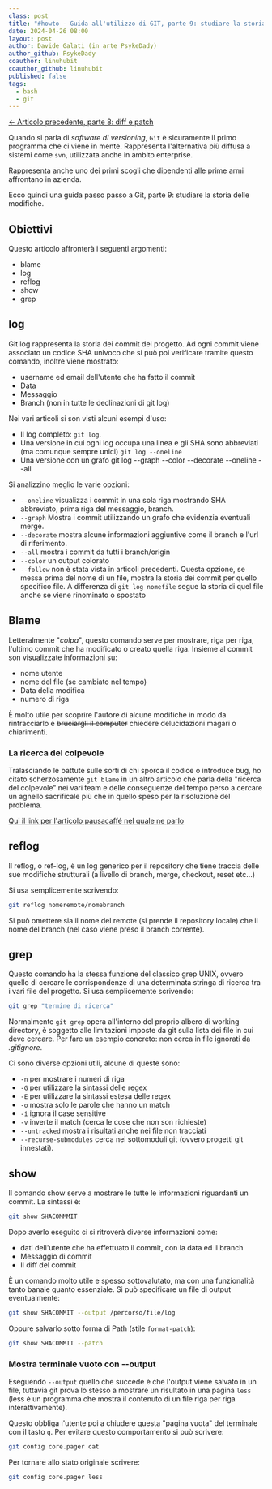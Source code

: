 ```yaml
---
class: post
title: "#howto - Guida all'utilizzo di GIT, parte 9: studiare la storia delle modifiche."
date: 2024-04-26 08:00
layout: post
author: Davide Galati (in arte PsykeDady)
author_github: PsykeDady
coauthor: linuhubit
coauthor_github: linuhubit
published: false
tags:
  - bash
  - git
---
```


[&larr; Articolo precedente, parte 8: diff e patch](https://linuxhub.it/articles/howto-git-pt8/)  

Quando si parla di *software di versioning*, `Git` è sicuramente il primo programma che ci viene in mente. Rappresenta l'alternativa più diffusa a sistemi come `svn`, utilizzata anche in ambito enterprise.

Rappresenta anche uno dei primi scogli che dipendenti alle prime armi affrontano in azienda.

Ecco quindi una guida passo passo a Git, parte 9: studiare la storia delle modifiche.

## Obiettivi

Questo articolo affronterà i seguenti argomenti:

- blame
- log
- reflog
- show
- grep

## log

Git log rappresenta la storia dei commit del progetto. Ad ogni commit viene associato un codice SHA univoco che si può poi verificare tramite questo comando, inoltre viene mostrato:

- username ed email dell'utente che ha fatto il commit
- Data
- Messaggio
- Branch (non in tutte le declinazioni di git log)

Nei vari articoli si son visti alcuni esempi d'uso:

- Il log completo: `git log`.
- Una versione in cui ogni log occupa una linea e gli SHA sono abbreviati (ma comunque sempre unici) `git log --oneline`
- Una versione con un grafo git log --graph --color --decorate --oneline --all

Si analizzino meglio le varie opzioni:

- `--oneline` visualizza i commit in una sola riga mostrando SHA abbreviato, prima riga del messaggio, branch.
- `--graph` Mostra i commit utilizzando un grafo che evidenzia eventuali merge.
- `--decorate` mostra alcune informazioni aggiuntive come il branch e l'url di riferimento.
- `--all` mostra i commit da tutti i branch/origin
- `--color` un output colorato
- `--follow` non è stata vista in articoli precedenti. Questa opzione, se messa prima del nome di un file, mostra la storia dei commit per quello specifico file. A differenza di `git log nomefile` segue la storia di quel file anche se viene rinominato o spostato

## Blame

Letteralmente "*colpa*", questo comando serve per mostrare, riga per riga, l'ultimo commit che ha modificato o creato quella riga. Insieme al commit son visualizzate informazioni su: 

- nome utente
- nome del file (se cambiato nel tempo)
- Data della modifica
- numero di riga

È molto utile per scoprire l'autore di alcune modifiche in modo da rintracciarlo e ~~bruciargli il computer~~ chiedere delucidazioni magari o chiarimenti.

### La ricerca del colpevole

Tralasciando le battute sulle sorti di chi sporca il codice o introduce bug, ho citato scherzosamente `git blame` in un altro articolo che parla della "ricerca del colpevole" nei vari team e delle conseguenze del tempo perso a cercare un agnello sacrificale più che in quello speso per la risoluzione del problema.

[Qui il link per l'articolo pausacaffé nel quale ne parlo](https://linuxhub.it/articles/pausacaffe-la-ricerca-del-colpevole)

## reflog

Il reflog, o ref-log, è un log generico per il repository che tiene traccia delle sue modifiche strutturali (a livello di branch, merge, checkout, reset etc...)

Si usa semplicemente scrivendo: 

```bash
git reflog nomeremote/nomebranch
```
Si può omettere sia il nome del remote (si prende il repository locale) che il nome del branch (nel caso viene preso il branch corrente).

## grep

Questo comando ha la stessa funzione del classico grep UNIX, ovvero quello di cercare le corrispondenze di una determinata stringa di ricerca tra i vari file del progetto. Si usa semplicemente scrivendo: 

```bash
git grep "termine di ricerca"
```
Normalmente `git grep` opera all'interno del proprio albero di working directory, è soggetto alle limitazioni imposte da git sulla lista dei file in cui deve cercare. Per fare un esempio concreto: non cerca in file ignorati da *.gitignore*.

Ci sono diverse opzioni utili, alcune di queste sono: 

- `-n` per mostrare i numeri di riga
- `-G` per utilizzare la sintassi delle regex
- `-E` per utilizzare la sintassi estesa delle regex 
- `-o` mostra solo le parole che hanno un match
- `-i` ignora il case sensitive
- `-v` inverte il match (cerca le cose che non son richieste)
- `--untracked` mostra i risultati anche nei file non tracciati
- `--recurse-submodules` cerca nei sottomoduli git (ovvero progetti git innestati).

## show

Il comando show serve a mostrare le tutte le informazioni riguardanti un commit. La sintassi è:

```bash
git show SHACOMMMIT
```

Dopo averlo eseguito ci si ritroverà diverse informazioni come: 

- dati dell'utente che ha effettuato il commit, con la data ed il branch
- Messaggio di commit 
- Il diff del commit

È un comando molto utile e spesso sottovalutato, ma con una funzionalità tanto banale quanto essenziale. Si può specificare un file di output eventualmente: 

```bash 
git show SHACOMMIT --output /percorso/file/log
```

Oppure salvarlo sotto forma di Path (stile `format-patch`):

```bash
git show SHACOMMIT --patch 
```

### Mostra terminale vuoto con --output

Eseguendo `--output` quello che succede è che l'output viene salvato in un file, tuttavia git prova lo stesso a mostrare un risultato in una pagina `less` (less è un programma che mostra il contenuto di un file riga per riga interattivamente).

Questo obbliga l'utente poi a chiudere questa "pagina vuota" del terminale con il tasto `q`. Per evitare questo comportamento si può scrivere:

```bash
git config core.pager cat
```

Per tornare allo stato originale scrivere:

```bash
git config core.pager less
```
